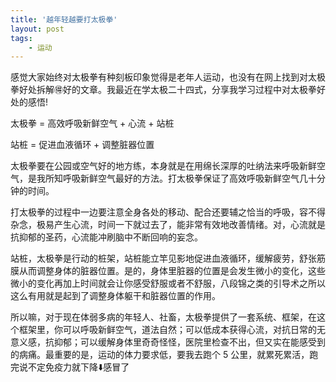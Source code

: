 ```yaml
---
title: '越年轻越要打太极拳'
layout: post
tags:
    - 运动
---
```


感觉大家始终对太极拳有种刻板印象觉得是老年人运动，也没有在网上找到对太极拳好处拆解🉐️好的文章。我最近在学太极二十四式，分享我学习过程中对太极拳好处的感悟!

太极拳 = 高效呼吸新鲜空气 + 心流 + 站桩

站桩 = 促进血液循环 + 调整脏器位置


太极拳要在公园或空气好的地方练，本身就是在用绵长深厚的吐纳法来呼吸新鲜空气，是我所知呼吸新鲜空气最好的方法。打太极拳保证了高效呼吸新鲜空气几十分钟的时间。



打太极拳的过程中一边要注意全身各处的移动、配合还要辅之恰当的呼吸，容不得杂念，极易产生心流，时间一下就过去了，能非常有效地改善情绪。对，心流就是抗抑郁的圣药，心流能冲刷脑中不断回响的妄念。



站桩，太极拳是行动的桩架，站桩能立竿见影地促进血液循环，缓解疲劳，舒张筋膜从而调整身体的脏器位置。是的，身体里脏器的位置是会发生微小的变化，这些微小的变化再加上时间就会让你感受舒服或者不舒服，八段锦之类的引导术之所以这么有用就是起到了调整身体躯干和脏器位置的作用。



所以嘛，对于现在体弱多病的年轻人、社畜，太极拳提供了一套系统、框架，在这个框架里，你可以呼吸新鲜空气，道法自然；可以低成本获得心流，对抗日常的无意义感，抗抑郁；可以缓解身体里奇奇怪怪，医院里检查不出，但又实在能感受到的病痛。最重要的是，运动的体力要求低，要我去跑个 5 公里，就累死累活，跑完说不定免疫力就下降⬇️感冒了
